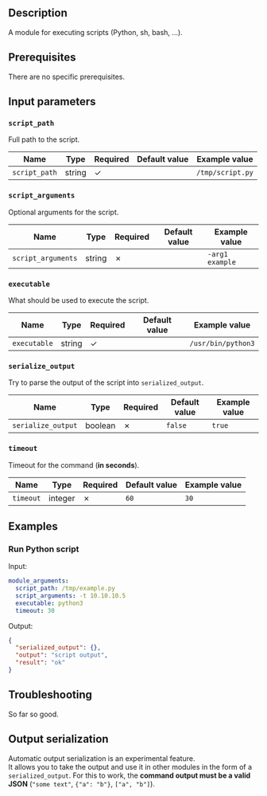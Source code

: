 
## Description
A module for executing scripts (Python, sh, bash, ...).

## Prerequisites
There are no specific prerequisites.

## Input parameters

### `script_path`
Full path to the script.

| Name          | Type   | Required | Default value | Example value    |
|---------------|--------|----------|---------------|------------------|
| `script_path` | string | &check;  |               | `/tmp/script.py` |

### `script_arguments`
Optional arguments for the script.

| Name               | Type   | Required | Default value | Example value   |
|--------------------|--------|----------|---------------|-----------------|
| `script_arguments` | string | &cross;  |               | `-arg1 example` |

### `executable`
What should be used to execute the script.

| Name         | Type   | Required | Default value | Example value      |
|--------------|--------|----------|---------------|--------------------|
| `executable` | string | &check;  |               | `/usr/bin/python3` |

### `serialize_output`
Try to parse the output of the script into `serialized_output`.

| Name               | Type    | Required | Default value | Example value |
|--------------------|---------|----------|---------------|---------------|
| `serialize_output` | boolean | &cross;  | `false`       | `true`        |

### `timeout`
Timeout for the command (**in seconds**).

| Name      | Type    | Required | Default value | Example value |
|-----------|---------|----------|---------------|---------------|
| `timeout` | integer | &cross;  | `60`          | `30`          |

## Examples

### Run Python script
Input:
```yaml
module_arguments:
  script_path: /tmp/example.py
  script_arguments: -t 10.10.10.5
  executable: python3
  timeout: 30
```

Output:
```json
{
  "serialized_output": {},
  "output": "script output",
  "result": "ok"
}
```

## Troubleshooting
So far so good.

## Output serialization
Automatic output serialization is an experimental feature.  
It allows you to take the output and use it in other modules in the form of a `serialized_output`. For this to work, the **command output must be a valid JSON** (`"some text"`, `{"a": "b"}`, `["a", "b"]`).
